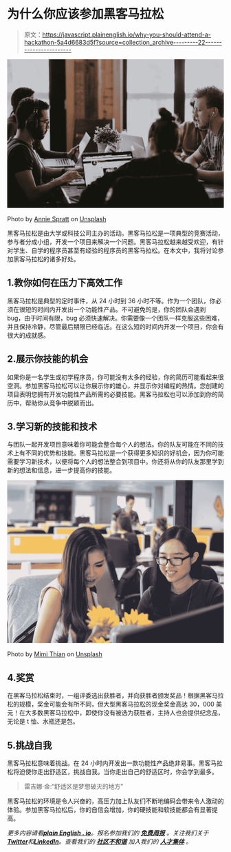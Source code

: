 # 为什么你应该参加黑客马拉松

> 原文：<https://javascript.plainenglish.io/why-you-should-attend-a-hackathon-5a4d6683d5f?source=collection_archive---------22----------------------->

![](img/ee1110caa239c48a08dbb26fb8a78e98.png)

Photo by [Annie Spratt](https://unsplash.com/@anniespratt?utm_source=medium&utm_medium=referral) on [Unsplash](https://unsplash.com?utm_source=medium&utm_medium=referral)

黑客马拉松是由大学或科技公司主办的活动。黑客马拉松是一项典型的竞赛活动，参与者分成小组，开发一个项目来解决一个问题。黑客马拉松越来越受欢迎，有针对学生、自学的程序员甚至有经验的程序员的黑客马拉松。在本文中，我将讨论参加黑客马拉松的诸多好处。

## 1.教你如何在压力下高效工作

黑客马拉松是典型的定时事件，从 24 小时到 36 小时不等。作为一个团队，你必须在很短的时间内开发出一个功能性产品。不可避免的是，你的团队会遇到 bug，由于时间有限，bug 必须快速解决。你需要像一个团队一样克服这些困难，并且保持冷静，尽管最后期限已经临近。在这么短的时间内开发一个项目，你会有很大的成就感。

## 2.展示你技能的机会

如果你是一名学生或初学程序员，你可能没有太多的经验，你的简历可能看起来很空洞。参加黑客马拉松可以让你展示你的雄心，并显示你对编程的热情。您创建的项目表明您拥有开发功能性产品所需的必要技能。黑客马拉松也可以添加到你的简历中，帮助你从竞争中脱颖而出。

## 3.学习新的技能和技术

与团队一起开发项目意味着你可能会整合每个人的想法。你的队友可能在不同的技术上有不同的优势和技能。黑客马拉松是一个获得更多知识的好机会，因为你可能需要学习新技术，以便将每个人的想法整合到项目中。你还将从你的队友那里学到新的想法和信息，进一步提高你的技能。

![](img/88c42650e1d336f8305d840aa15cb0a7.png)

Photo by [Mimi Thian](https://unsplash.com/@mimithian?utm_source=medium&utm_medium=referral) on [Unsplash](https://unsplash.com?utm_source=medium&utm_medium=referral)

## 4.奖赏

在黑客马拉松结束时，一组评委选出获胜者，并向获胜者颁发奖品！根据黑客马拉松的规模，奖金可能会有所不同，但大型黑客马拉松的现金奖金高达 30，000 美元！在大多数黑客马拉松中，即使你没有被选为获胜者，主持人也会提供纪念品，无论是 t 恤、水瓶还是包。

## 5.挑战自我

黑客马拉松意味着挑战。在 24 小时内开发出一款功能性产品绝非易事。黑客马拉松将迫使你走出舒适区，挑战自我。当你走出自己的舒适区时，你会学到最多。

> 雷吉娜·金:“舒适区是梦想破灭的地方”

黑客马拉松的环境是令人兴奋的，高压力加上队友们不断地编码会带来令人激动的体验。参加黑客马拉松后，你的自信会增加，你的硬技能和软技能都会有显著提高。

*更多内容请看*[***plain English . io***](https://plainenglish.io/)*。报名参加我们的* [***免费周报***](http://newsletter.plainenglish.io/) *。关注我们关于*[***Twitter***](https://twitter.com/inPlainEngHQ)*和*[***LinkedIn***](https://www.linkedin.com/company/inplainenglish/)*。查看我们的* [***社区不和谐***](https://discord.gg/GtDtUAvyhW) *加入我们的* [***人才集体***](https://inplainenglish.pallet.com/talent/welcome) *。*